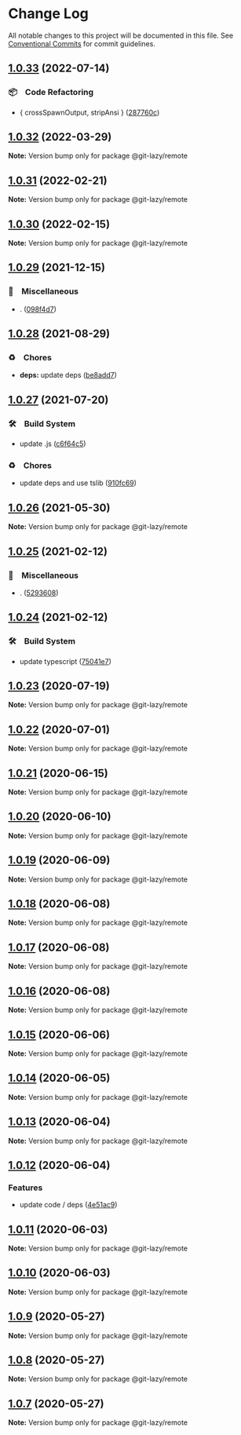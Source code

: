 # Change Log

All notable changes to this project will be documented in this file.
See [Conventional Commits](https://conventionalcommits.org) for commit guidelines.

## [1.0.33](https://github.com/bluelovers/ws-git-lazy/compare/@git-lazy/remote@1.0.32...@git-lazy/remote@1.0.33) (2022-07-14)


### 📦　Code Refactoring

* { crossSpawnOutput, stripAnsi } ([287760c](https://github.com/bluelovers/ws-git-lazy/commit/287760c0cc6a540a6d7e2d561afeb9ba5d737d8f))





## [1.0.32](https://github.com/bluelovers/ws-git-lazy/compare/@git-lazy/remote@1.0.31...@git-lazy/remote@1.0.32) (2022-03-29)

**Note:** Version bump only for package @git-lazy/remote





## [1.0.31](https://github.com/bluelovers/ws-git-lazy/compare/@git-lazy/remote@1.0.30...@git-lazy/remote@1.0.31) (2022-02-21)

**Note:** Version bump only for package @git-lazy/remote





## [1.0.30](https://github.com/bluelovers/ws-git-lazy/compare/@git-lazy/remote@1.0.29...@git-lazy/remote@1.0.30) (2022-02-15)

**Note:** Version bump only for package @git-lazy/remote





## [1.0.29](https://github.com/bluelovers/ws-git-lazy/compare/@git-lazy/remote@1.0.28...@git-lazy/remote@1.0.29) (2021-12-15)


### 🔖　Miscellaneous

* . ([098f4d7](https://github.com/bluelovers/ws-git-lazy/commit/098f4d705517f0efeef7ef5e9a15c0a16038bb4b))





## [1.0.28](https://github.com/bluelovers/ws-git-lazy/compare/@git-lazy/remote@1.0.27...@git-lazy/remote@1.0.28) (2021-08-29)


### ♻️　Chores

* **deps:** update deps ([be8add7](https://github.com/bluelovers/ws-git-lazy/commit/be8add78b800730f5056f777b1a94dcf329801ea))





## [1.0.27](https://github.com/bluelovers/ws-git-lazy/compare/@git-lazy/remote@1.0.26...@git-lazy/remote@1.0.27) (2021-07-20)


### 🛠　Build System

* update .js ([c6f64c5](https://github.com/bluelovers/ws-git-lazy/commit/c6f64c52d8aafa63d2e4424bdc36192fe413733f))


### ♻️　Chores

* update deps and use tslib ([910fc69](https://github.com/bluelovers/ws-git-lazy/commit/910fc69537675a16bd0c27bf8d6878196eee51d6))





## [1.0.26](https://github.com/bluelovers/ws-git-lazy/compare/@git-lazy/remote@1.0.25...@git-lazy/remote@1.0.26) (2021-05-30)

**Note:** Version bump only for package @git-lazy/remote





## [1.0.25](https://github.com/bluelovers/ws-git-lazy/compare/@git-lazy/remote@1.0.24...@git-lazy/remote@1.0.25) (2021-02-12)


### 🔖　Miscellaneous

* . ([5293608](https://github.com/bluelovers/ws-git-lazy/commit/529360849e1fb6e74278be035363614635572081))





## [1.0.24](https://github.com/bluelovers/ws-git-lazy/compare/@git-lazy/remote@1.0.23...@git-lazy/remote@1.0.24) (2021-02-12)


### 🛠　Build System

* update typescript ([75041e7](https://github.com/bluelovers/ws-git-lazy/commit/75041e75065a74f02f1d0dd61d72bd83544414cd))





## [1.0.23](https://github.com/bluelovers/ws-git-lazy/compare/@git-lazy/remote@1.0.22...@git-lazy/remote@1.0.23) (2020-07-19)

**Note:** Version bump only for package @git-lazy/remote





## [1.0.22](https://github.com/bluelovers/ws-git-lazy/compare/@git-lazy/remote@1.0.21...@git-lazy/remote@1.0.22) (2020-07-01)

**Note:** Version bump only for package @git-lazy/remote





## [1.0.21](https://github.com/bluelovers/ws-git-lazy/compare/@git-lazy/remote@1.0.20...@git-lazy/remote@1.0.21) (2020-06-15)

**Note:** Version bump only for package @git-lazy/remote





## [1.0.20](https://github.com/bluelovers/ws-git-lazy/compare/@git-lazy/remote@1.0.19...@git-lazy/remote@1.0.20) (2020-06-10)

**Note:** Version bump only for package @git-lazy/remote





## [1.0.19](https://github.com/bluelovers/ws-git-lazy/compare/@git-lazy/remote@1.0.18...@git-lazy/remote@1.0.19) (2020-06-09)

**Note:** Version bump only for package @git-lazy/remote





## [1.0.18](https://github.com/bluelovers/ws-git-lazy/compare/@git-lazy/remote@1.0.17...@git-lazy/remote@1.0.18) (2020-06-08)

**Note:** Version bump only for package @git-lazy/remote





## [1.0.17](https://github.com/bluelovers/ws-git-lazy/compare/@git-lazy/remote@1.0.16...@git-lazy/remote@1.0.17) (2020-06-08)

**Note:** Version bump only for package @git-lazy/remote





## [1.0.16](https://github.com/bluelovers/ws-git-lazy/compare/@git-lazy/remote@1.0.15...@git-lazy/remote@1.0.16) (2020-06-08)

**Note:** Version bump only for package @git-lazy/remote





## [1.0.15](https://github.com/bluelovers/ws-git-lazy/compare/@git-lazy/remote@1.0.14...@git-lazy/remote@1.0.15) (2020-06-06)

**Note:** Version bump only for package @git-lazy/remote





## [1.0.14](https://github.com/bluelovers/ws-git-lazy/compare/@git-lazy/remote@1.0.13...@git-lazy/remote@1.0.14) (2020-06-05)

**Note:** Version bump only for package @git-lazy/remote





## [1.0.13](https://github.com/bluelovers/ws-git-lazy/compare/@git-lazy/remote@1.0.12...@git-lazy/remote@1.0.13) (2020-06-04)

**Note:** Version bump only for package @git-lazy/remote





## [1.0.12](https://github.com/bluelovers/ws-git-lazy/compare/@git-lazy/remote@1.0.11...@git-lazy/remote@1.0.12) (2020-06-04)


### Features

* update code / deps ([4e51ac9](https://github.com/bluelovers/ws-git-lazy/commit/4e51ac92473ecd9d855c0fdbe52530a1b9d4ca82))





## [1.0.11](https://github.com/bluelovers/ws-git-lazy/compare/@git-lazy/remote@1.0.10...@git-lazy/remote@1.0.11) (2020-06-03)

**Note:** Version bump only for package @git-lazy/remote





## [1.0.10](https://github.com/bluelovers/ws-git-lazy/compare/@git-lazy/remote@1.0.9...@git-lazy/remote@1.0.10) (2020-06-03)

**Note:** Version bump only for package @git-lazy/remote





## [1.0.9](https://github.com/bluelovers/ws-git-lazy/compare/@git-lazy/remote@1.0.8...@git-lazy/remote@1.0.9) (2020-05-27)

**Note:** Version bump only for package @git-lazy/remote





## [1.0.8](https://github.com/bluelovers/ws-git-lazy/compare/@git-lazy/remote@1.0.7...@git-lazy/remote@1.0.8) (2020-05-27)

**Note:** Version bump only for package @git-lazy/remote





## [1.0.7](https://github.com/bluelovers/ws-git-lazy/compare/@git-lazy/remote@1.0.6...@git-lazy/remote@1.0.7) (2020-05-27)

**Note:** Version bump only for package @git-lazy/remote
